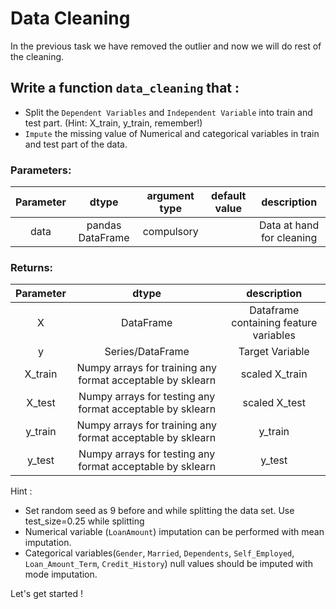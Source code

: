 # Data Cleaning

In the previous task we have removed the outlier and now we will do rest of the cleaning.

## Write a function `data_cleaning` that :
- Split the `Dependent Variables` and `Independent Variable` into train and test part. (Hint: X_train, y_train, remember!)
- `Impute` the missing value of Numerical and categorical variables in train and test part of the data.
 
### Parameters:

| Parameter | dtype | argument type | default value | description |
| :---: | :---: | :---: | :---: | :---: |
| data | pandas DataFrame| compulsory |  | Data at hand for cleaning|


### Returns:

| Parameter | dtype  | description |
| :---: | :---: |:---: |
| X | DataFrame | Dataframe containing feature variables |
| y | Series/DataFrame | Target Variable |
| X_train | Numpy arrays for training any format acceptable by sklearn| scaled X_train |
| X_test | Numpy arrays for testing any format acceptable by sklearn| scaled X_test |
| y_train | Numpy arrays for training any format acceptable by sklearn   | y_train |
| y_test |  Numpy arrays for testing any format acceptable by sklearn   | y_test |

Hint : 
- Set random seed as 9 before and while splitting the data set. Use test_size=0.25 while splitting
- Numerical variable (`LoanAmount`) imputation can be performed with mean imputation.
- Categorical variables(`Gender`, `Married`, `Dependents`, `Self_Employed`, `Loan_Amount_Term`, `Credit_History`) null values should be imputed with mode imputation.

Let's get started !

